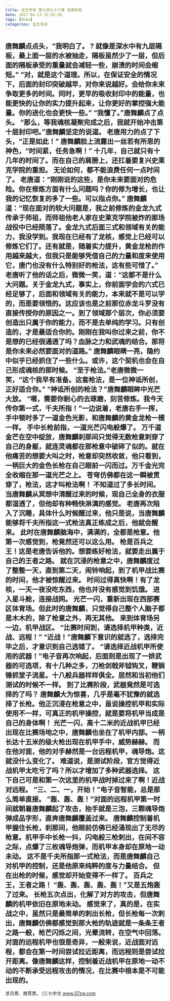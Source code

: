 ```yaml
---
title: 龙王传说 第九百七十八章 老唐传枪
date: 2017-04-13 12:55:26
tags: [Duke]
categories: 龙王传说
---
```


唐舞麟点点头，“我明白了。 ? 就像是深水中有九层隔板，最上面一层的水被抽走，隔板虽然少了一层，但后面的隔板承受的重量就会减轻一些，崩溃的时间会缩短。”
“对，就是这个道理。所以，在保证安全的情况下，后面的封印突破越早，对你来说越好。会给你未来争取更多的时间。同时，更早的吸收封印中的能量，也能更快的让你的实力提升起来，让你更好的掌控强大能量。你的进化也会更快一些。”
“我懂了。”唐舞麟点了点头。
“那么，等我魂核凝聚完成之后，我就开始冲击第十层封印吧。”唐舞麟坚定的说道。
老唐用力的点了下头，“正是如此！”
唐舞麟脸上流露出一丝若有所思的神色，“时间紧，任务急啊！”
十几年，自己就只有十几年的时间了。而在自己的肩膀上，还扛着要复兴史莱克学院的重担。
无论如何，都不能浪费任何一点时间了。
老唐道：“刚刚说的这些，是你未来要面对的危险。你在修炼方面有什么问题吗？你的修为增长，也让我的记忆恢复的多了一些。可以指点你。”
唐舞麟道：“现在面对的较大问题是，我之前修炼的金龙九式传承于师祖，而师祖他老人家在史莱克学院被炸的那场战役中已经陨落了。金龙九式后面三式和领域有关的能力，我没学到。我现在已经有了龙核，感觉上已经可以修炼它们了。还有就是，随着实力提升，黄金龙枪的作用越来越大，但我只是能够凭借自己的力量和度来使用它，唐门也没有什么特别好的枪法，这有些可惜了。”
老唐听了他的话之后，微微一笑，道：“这都不是什么大问题。关于金龙九式，事实上，你前面学会的六式已经足够了，后面和领域有关的能力，本来就不是可以学的，而是要领悟的。这应该也是之前那位赤龙斗罗没有直接传授你的原因之一。到了领域那个层次，你必须要创造出只属于你的能力，而不是去单纯的学习。只有创造的，才是最适合你的。刚刚在我叫你过来之前，你不是想的已经很通透了吗？血脉之力和武魂的结合。那将是你未来必然要面对的道路。”
唐舞麟眼睛一亮，隐约中似乎已经抓住了一些什么。或许，这个契机也会在自己形成魂核的那时候。
“至于枪法。”老唐微微一笑，“这个我早有准备。这套枪法，是一位神诋所创，正好适合你。”
“神诋所创的枪法？”唐舞麟眼眸中光芒大放。
“嗯，需要你耐心的去琢磨，刻苦修炼。我今天传你第一式，千夫所指！”一边说着，老唐右手一挥，手中顿时多了一道金色光影，和唐舞麟的黄金龙枪一模一样。
手中长枪前指，一道光芒闪电般爆了。
万千道金芒在空中绽放，唐舞麟刹那间只觉得无数枪意刺穿了自己的身躯，就连灵魂都在那枪意中破碎了似的。就在他痛苦的想要大叫之时，枪意却突然收敛，他只看到，一柄巨大的金色长枪在自己眼前一闪而过。万千金光完全收缩在那一道光芒之上。
苍穹仿佛都在这一瞬被贯穿了，枪法，这才叫枪法啊！
不知道过了多长时间。当唐舞麟从冥想中清醒过来的时候，现自己全身的衣服都湿透了，但他却有种畅快淋漓的感觉。
老唐再次陷入了沉睡，具体什么时候醒过来，他只是说，当唐舞麟能够将千夫所指这一式枪法真正练成之后，他就会醒来。
此时在唐舞麟脑海中，满满的，全都是枪意。他第一次感觉到，枪竟然还可以这么用。
枪是百兵之王！这是老唐告诉他的。想要练好枪法，就要走出属于自己的王者之路。
就在沉浸的枪意之中，唐舞麟度过了整整一天，直到第二天，闹铃响起，到了机甲战比赛的时间，他才被惊醒过来。
时间过得真快啊！有了龙核，一天一夜没吃东西，他也并没有感觉到饥饿。
进入星斗舱，连接战网。
光芒一闪，重新出现在西部赛区体育场。但此时的唐舞麟，只觉得自己整个人脑子都是木木的，除了枪意之外，再无其他。
来到体育场另一边，机甲战区。
“比赛时间到，请选择机甲种类，近战、远程！”
“近战！”唐舞麟下意识的就选了，选择完毕之后，才意识到自己选错了。
“请选择近战机甲所使用的武器！”电子音再次响起，后面则是出现了一排武器的可选项，有十几种之多，刀枪剑戟斧钺钩叉，鞭锏锤抓堂子流星。十八般兵器样样俱全。居然和当初他们测试的时候不一样。
到了比赛阶段，武器竟然是可选择的了吗？
唐舞麟大为惊喜，几乎是毫不犹豫的就选择了长枪。他正沉浸在枪意之中，虽说操控机甲和实际使用不一样，可真正的机甲操控，就是要将机甲当成是自己的身体啊！
光芒一闪，高十二米的近战机甲已经出现在比赛场地之中，唐舞麟也坐在了机甲内部。一柄长达十五米的级大枪出现在机甲手中，威势赫赫。
而在他对面，他的对手赫然是一台远程机甲，魂导炮。这就没什么变化了。
难道说，是测试阶段，官方觉得近战机甲太吃亏了吗？所以才增加了多种武器选择。
这下自己可是和第一次这里的机甲战时掉过来了啊！近战对远程。
“三、二、一，开始！”电子音智能，总是那么简单直接。
“轰、轰、轰！”对面的远程机甲第一时间就朝着唐舞麟起了攻击，抬手就是三泡，三颗魂导炮弹成品字形，直奔唐舞麟覆盖过来。
唐舞麟控制着机甲握住长枪，刹那间，他眼前仿佛已经涌现出了无尽的枪意。机甲手中长枪一抖，闪电般三枪刺出，在间不容之际，点爆了三枚魂导炮弹，而机甲本身却在原地一动未动。
这不是千夫所指那一式枪法，而是唐舞麟自己对机甲的控制，还是他原来纯粹的度与力量结合。
但在出枪的时候，感觉却开始变得不一样了。
百兵之王，王者之路！
“轰、轰、轰、轰、轰！”又是五炮轰了过来。
长枪五次点出，化解了对方的攻击，但唐舞麟的机甲依旧在原地未动。
感觉来了，真的是，在实战之中，虽然只是最简单的刺出长枪，但长枪每一次刺出，唐舞麟仿佛都感觉到那大枪的轨迹就是一条条王者之路一般，枪芒闪烁之间，光晕流转，在空气中回荡。
对面的远程机甲也很是奇异，一般来说，近战面对远程，都会在第一时间尝试拉近距离，而远程则是尝试拉开距离。像唐舞麟这样，控制着近战机甲在原地一动不动的不断承受远程攻击的情况，在比赛中根本是不可能出现的。
-----------------------
求月票、推荐票。
(三七中文 www.37zw.com